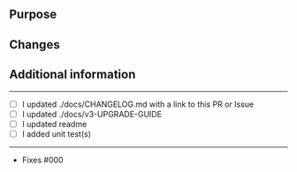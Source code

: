 <!-- Thanks for contributing! -->

## Purpose


## Changes


## Additional information


___

<!-- Mark the ones you have done and remove unnecessary ones. Add new tasks that fit (like TODOs). -->
- [ ] I updated ./docs/CHANGELOG.md with a link to this PR or Issue
- [ ] I updated ./docs/v3-UPGRADE-GUIDE
- [ ] I updated readme
- [ ] I added unit test(s)

___

<!-- Add `- Fixes #_NUMBER_` line for every PR/Issue this PR solves. Do not comma separate them. -->
- Fixes #000
